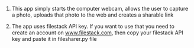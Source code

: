 1. This app simply starts the computer webcam, allows the user to capture a photo, uploads that photo to the web and creates a sharable link

2. The app uses filestack API key. If you want to use that you need to create an account on www.filestack.com, then copy your filestack API key and paste it in filesharer.py file


